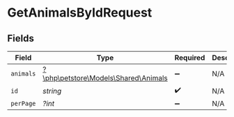 # GetAnimalsByIdRequest


## Fields

| Field                                                                  | Type                                                                   | Required                                                               | Description                                                            |
| ---------------------------------------------------------------------- | ---------------------------------------------------------------------- | ---------------------------------------------------------------------- | ---------------------------------------------------------------------- |
| `animals`                                                              | [?\php\petstore\Models\Shared\Animals](../../models/shared/Animals.md) | :heavy_minus_sign:                                                     | N/A                                                                    |
| `id`                                                                   | *string*                                                               | :heavy_check_mark:                                                     | N/A                                                                    |
| `perPage`                                                              | *?int*                                                                 | :heavy_minus_sign:                                                     | N/A                                                                    |